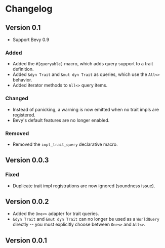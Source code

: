 # Changelog

## Version 0.1

* Support Bevy 0.9

### Added

* Added the `#[queryable]` macro, which adds query support to a trait definition.
* Added `&dyn Trait` and `&mut dyn Trait` as queries, which use the `All<>` behavior.
* Added iterator methods to `All<>` query items.

### Changed

* Instead of panicking, a warning is now emitted when no trait impls are registered.
* Bevy's default features are no longer enabled.

### Removed

* Removed the `impl_trait_query` declarative macro.

## Version 0.0.3

### Fixed

* Duplicate trait impl registrations are now ignored (soundness issue).

## Version 0.0.2

* Added the `One<>` adapter for trait queries.
* `&dyn Trait` and `&mut dyn Trait` can no longer be used as a `WorldQuery` directly
-- you must explicitly choose between `One<>` and `All<>`.

## Version 0.0.1
